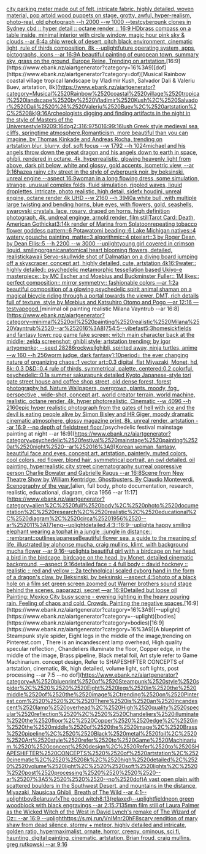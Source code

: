 [city parking meter made out of felt, intricate fabric, highly detailed, woven material, pop art](https://www.ebank.nz/aiartgenerator?category=city%2520parking%2520meter%2520made%2520out%2520of%2520felt%2C%2520intricate%2520fabric%2C%2520highly%2520detailed%2C%2520woven%2520material%2C%2520pop%2520art)[old wood puppets on stage, grotty, awful, hyper-realism, photo-real, old photograph --h 2000 --w 1000 --test](https://www.ebank.nz/aiartgenerator?category=old%2520wood%2520puppets%2520on%2520stage%2C%2520grotty%2C%2520awful%2C%2520hyper-realism%2C%2520photo-real%2C%2520old%2520photograph%2520--h%25202000%2520--w%25201000%2520--test)[cyberpunk clones in Sydney cbd :: hyper detail :: octane render :: 16:9 HD](https://www.ebank.nz/aiartgenerator?category=cyberpunk%2520clones%2520in%2520Sydney%2520cbd%2520%3A%3A%2520hyper%2520detail%2520%3A%3A%2520octane%2520render%2520%3A%3A%252016%3A9%2520HD)[brass compass on a table inside, minimal interior with circle window, magic hour pink sky & clouds --ar 6:4](https://www.ebank.nz/aiartgenerator?category=brass%2520compass%2520on%2520a%2520table%2520inside%2C%2520minimal%2520interior%2520with%2520circle%2520window%2C%2520magic%2520hour%2520pink%2520sky%2520%26%2520clouds%2520--ar%25206%3A4)[a ship wreck of desert, pitch black environment, cinematic light, rule of thirds composition, 8k --uplight](https://www.ebank.nz/aiartgenerator?category=a%2520ship%2520wreck%2520of%2520desert%2C%2520pitch%2520black%2520environment%2C%2520cinematic%2520light%2C%2520rule%2520of%2520thirds%2520composition%2C%25208k%2520--uplight)[future operating system, apps, pictographs, icons --ar 16:9](https://www.ebank.nz/aiartgenerator?category=future%2520operating%2520system%2C%2520apps%2C%2520pictographs%2C%2520icons%2520--ar%252016%3A9)[A beautiful painting of  european town,  summary sky, grass on the ground, Europe Reine, Trending on artstation.](https://www.ebank.nz/aiartgenerator?category=A%2520beautiful%2520painting%2520of%2520%2520european%2520town%2C%2520%2520summary%2520sky%2C%2520grass%2520on%2520the%2520ground%2C%2520Europe%2520Reine%2C%2520Trending%2520on%2520artstation.)[16:9](https://www.ebank.nz/aiartgenerator?category=16%3A9)[dof](https://www.ebank.nz/aiartgenerator?category=dof)[Musical Rainbow coastal village tropical landscape by Vladimir Kush, Salvador Dali & Valeriu Buev, artstation, 8k](https://www.ebank.nz/aiartgenerator?category=Musical%2520Rainbow%2520coastal%2520village%2520tropical%2520landscape%2520by%2520Vladimir%2520Kush%2C%2520Salvador%2520Dali%2520%26%2520Valeriu%2520Buev%2C%2520artstation%2C%25208k)[9:16](https://www.ebank.nz/aiartgenerator?category=9%3A16)[Archeologists digging and finding artifacts in the night in the style of Masters of the Universe](https://www.ebank.nz/aiartgenerator?category=Archeologists%2520digging%2520and%2520finding%2520artifacts%2520in%2520the%2520night%2520in%2520the%2520style%2520of%2520Masters%2520of%2520the%2520Universe)[style](https://www.ebank.nz/aiartgenerator?category=style)[1920](https://www.ebank.nz/aiartgenerator?category=1920)[9:16](https://www.ebank.nz/aiartgenerator?category=9%3A16)[dog](https://www.ebank.nz/aiartgenerator?category=dog)[2:3](https://www.ebank.nz/aiartgenerator?category=2%3A3)[16:9](https://www.ebank.nz/aiartgenerator?category=16%3A9)[750](https://www.ebank.nz/aiartgenerator?category=750)[16:9](https://www.ebank.nz/aiartgenerator?category=16%3A9)[9:16](https://www.ebank.nz/aiartgenerator?category=9%3A16)[lush Greek style medieval sea ​​cliffs, springtime atmosphere,Romanticism, more beautiful than you can imagine, by Thomas Kinkade and Andreas Rocha, trending on artstation,blur, blurry, dof, soft focus --w 1792  --h 1024](https://www.ebank.nz/aiartgenerator?category=lush%2520Greek%2520style%2520medieval%2520sea%2520%E2%80%8B%E2%80%8Bcliffs%2C%2520springtime%2520atmosphere%2CRomanticism%2C%2520more%2520beautiful%2520than%2520you%2520can%2520imagine%2C%2520by%2520Thomas%2520Kinkade%2520and%2520Andreas%2520Rocha%2C%2520trending%2520on%2520artstation%2Cblur%2C%2520blurry%2C%2520dof%2C%2520soft%2520focus%2520--w%25201792%2520%2520--h%25201024)[michael and his angels throw down the great dragon and his angels down to earth in space, ghibli, rendered in octane, 4k, hyperrealistic, glowing heavenly light from above, dark pit below, white and glossy, gold accents, isometric view, --ar 9:16](https://www.ebank.nz/aiartgenerator?category=michael%2520and%2520his%2520angels%2520throw%2520down%2520the%2520great%2520dragon%2520and%2520his%2520angels%2520down%2520to%2520earth%2520in%2520space%2C%2520ghibli%2C%2520rendered%2520in%2520octane%2C%25204k%2C%2520hyperrealistic%2C%2520glowing%2520heavenly%2520light%2520from%2520above%2C%2520dark%2520pit%2520below%2C%2520white%2520and%2520glossy%2C%2520gold%2520accents%2C%2520isometric%2520view%2C%2520--ar%25209%3A16)[haze](https://www.ebank.nz/aiartgenerator?category=haze)[a rainy city street in the style of cyberpunk noir, by beksinski, unreal engine --aspect 16:9](https://www.ebank.nz/aiartgenerator?category=a%2520rainy%2520city%2520street%2520in%2520the%2520style%2520of%2520cyberpunk%2520noir%2C%2520by%2520beksinski%2C%2520unreal%2520engine%2520--aspect%252016%3A9)[woman in a long flowing dress,  some simulation, strange, unusual complex folds, fluid simulation, rippled waves, liquid droplettes, intricate, photo realistic, high detail, sidefx houdini, unreal engine, octane render 4k UHD --w 2160 --h 3940](https://www.ebank.nz/aiartgenerator?category=woman%2520in%2520a%2520long%2520flowing%2520dress%2C%2520%2520some%2520simulation%2C%2520strange%2C%2520unusual%2520complex%2520folds%2C%2520fluid%2520simulation%2C%2520rippled%2520waves%2C%2520liquid%2520droplettes%2C%2520intricate%2C%2520photo%2520realistic%2C%2520high%2520detail%2C%2520sidefx%2520houdini%2C%2520unreal%2520engine%2C%2520octane%2520render%25204k%2520UHD%2520--w%25202160%2520--h%25203940)[a white bull, with multiple large twisting and bending horns, blue eyes, with flowers, gold, seashells, swarovski crystals, lace, rosary, draped on horns, high definition photograph, 4k, undreal enginge, arnold render, film still](https://www.ebank.nz/aiartgenerator?category=a%2520white%2520bull%2C%2520with%2520multiple%2520large%2520twisting%2520and%2520bending%2520horns%2C%2520blue%2520eyes%2C%2520with%2520flowers%2C%2520gold%2C%2520seashells%2C%2520swarovski%2520crystals%2C%2520lace%2C%2520rosary%2C%2520draped%2520on%2520horns%2C%2520high%2520definition%2520photograph%2C%25204k%2C%2520undreal%2520enginge%2C%2520arnold%2520render%2C%2520film%2520still)[Tarot Card: Death, American Gothic](https://www.ebank.nz/aiartgenerator?category=Tarot%2520Card%3A%2520Death%2C%2520American%2520Gothic)[kat](https://www.ebank.nz/aiartgenerator?category=kat)[3:1](https://www.ebank.nz/aiartgenerator?category=3%3A1)[4k render of Marina from Splatoon](https://www.ebank.nz/aiartgenerator?category=4k%2520render%2520of%2520Marina%2520from%2520Splatoon)[repeating tobacco flower goddess pattern::6 Potawatomi beading::6 Lake Michigan natives::4 watery gouache painting, matte::3 algorithmic::4 pixelart::3 by Roger Dean, by Dean Ellis::5 --h 2200 --w 3000 --uplight](https://www.ebank.nz/aiartgenerator?category=repeating%2520tobacco%2520flower%2520goddess%2520pattern%3A%3A6%2520Potawatomi%2520beading%3A%3A6%2520Lake%2520Michigan%2520natives%3A%3A4%2520watery%2520gouache%2520painting%2C%2520matte%3A%3A3%2520algorithmic%3A%3A4%2520pixelart%3A%3A3%2520by%2520Roger%2520Dean%2C%2520by%2520Dean%2520Ellis%3A%3A5%2520--h%25202200%2520--w%25203000%2520--uplight)[young girl covered in crimson liquid, smiling](https://www.ebank.nz/aiartgenerator?category=young%2520girl%2520covered%2520in%2520crimson%2520liquid%2C%2520smiling)[organic](https://www.ebank.nz/aiartgenerator?category=organic)[anatomical heart blooming flowers, detailed, realistic](https://www.ebank.nz/aiartgenerator?category=anatomical%2520heart%2520blooming%2520flowers%2C%2520detailed%2C%2520realistic)[kawaii Servo-skull](https://www.ebank.nz/aiartgenerator?category=kawaii%2520Servo-skull)[wide shot of Dalmatian on a diving board jumping off a skyscraper, concept art, highly detailed, cute, artstation 4k](https://www.ebank.nz/aiartgenerator?category=wide%2520shot%2520of%2520Dalmatian%2520on%2520a%2520diving%2520board%2520jumping%2520off%2520a%2520skyscraper%2C%2520concept%2520art%2C%2520highly%2520detailed%2C%2520cute%2C%2520artstation%25204k)[16:9](https://www.ebank.nz/aiartgenerator?category=16%3A9)[water:: highly detailed:: psychedelic metamorphic tessellation based Ukiyo-e masterpiece:: by MC Escher and Moebius and Buckminster Fuller:: 1M likes:: perfect composition:: mirror symmetry:: fashionable colors  —ar 1:2](https://www.ebank.nz/aiartgenerator?category=water%3A%3A%2520highly%2520detailed%3A%3A%2520psychedelic%2520metamorphic%2520tessellation%2520based%2520Ukiyo-e%2520masterpiece%3A%3A%2520by%2520MC%2520Escher%2520and%2520Moebius%2520and%2520Buckminster%2520Fuller%3A%3A%25201M%2520likes%3A%3A%2520perfect%2520composition%3A%3A%2520mirror%2520symmetry%3A%3A%2520fashionable%2520colors%2520%2520%E2%80%94ar%25201%3A2)[a beautiful composition of a glowing psychedelic spirit animal shaman on a magical bicycle riding through a portal towards the viewer, DMT,  rich details full of texture, style by Mœbius and Katsuhiro Otomo and Pogo —ar 12:16 —test](https://www.ebank.nz/aiartgenerator?category=a%2520beautiful%2520composition%2520of%2520a%2520glowing%2520psychedelic%2520spirit%2520animal%2520shaman%2520on%2520a%2520magical%2520bicycle%2520riding%2520through%2520a%2520portal%2520towards%2520the%2520viewer%2C%2520DMT%2C%2520%2520rich%2520details%2520full%2520of%2520texture%2C%2520style%2520by%2520M%C5%93bius%2520and%2520Katsuhiro%2520Otomo%2520and%2520Pogo%2520%E2%80%94ar%252012%3A16%2520%E2%80%94test)[vapegod.](https://www.ebank.nz/aiartgenerator?category=vapegod.)[minimal oil painting realistic Milana Vayntrub --ar 16:8](https://www.ebank.nz/aiartgenerator?category=minimal%2520oil%2520painting%2520realistic%2520Milana%2520Vayntrub%2520--ar%252016%3A8)[75](https://www.ebank.nz/aiartgenerator?category=75)[4:5](https://www.ebank.nz/aiartgenerator?category=4%3A5)[--vibefast](https://www.ebank.nz/aiartgenerator?category=--vibefast)[5:3](https://www.ebank.nz/aiartgenerator?category=5%3A3)[homesick](https://www.ebank.nz/aiartgenerator?category=homesick)[fields and fantasy town; rpg game fake screen; witch main character back at the middle; zelda screenshot; ghibli style; artstation trending; by igor artyomenko; --seed 28286](https://www.ebank.nz/aiartgenerator?category=fields%2520and%2520fantasy%2520town%3B%2520rpg%2520game%2520fake%2520screen%3B%2520witch%2520main%2520character%2520back%2520at%2520the%2520middle%3B%2520zelda%2520screenshot%3B%2520ghibli%2520style%3B%2520artstation%2520trending%3B%2520by%2520igor%2520artyomenko%3B%2520--seed%252028286)[rockwell](https://www.ebank.nz/aiartgenerator?category=rockwell)[ghibli, spirited away, ninja turtles, anime --w 160 --h 256](https://www.ebank.nz/aiartgenerator?category=ghibli%2C%2520spirited%2520away%2C%2520ninja%2520turtles%2C%2520anime%2520--w%2520160%2520--h%2520256)[worm judge, dark fantasy](https://www.ebank.nz/aiartgenerator?category=worm%2520judge%2C%2520dark%2520fantasy)[1:10](https://www.ebank.nz/aiartgenerator?category=1%3A10)[period」](https://www.ebank.nz/aiartgenerator?category=period%E3%80%8D)[the ever changing nature of organizing chaos::1 vector art::0.3 digital, flat Miyazaki, Monet, hd, 8k::0.3 D&D::0.4 rule of thirds, symmetrical, palette, centered:0.2 colorful, psychedelic::0.1](https://www.ebank.nz/aiartgenerator?category=the%2520ever%2520changing%2520nature%2520of%2520organizing%2520chaos%3A%3A1%2520vector%2520art%3A%3A0.3%2520digital%2C%2520flat%2520Miyazaki%2C%2520Monet%2C%2520hd%2C%25208k%3A%3A0.3%2520D%26D%3A%3A0.4%2520rule%2520of%2520thirds%2C%2520symmetrical%2C%2520palette%2C%2520centered%3A0.2%2520colorful%2C%2520psychedelic%3A%3A0.1)[a summer sakurapunk detailed Kyoto Japanese-style tori gate street house and coffee shop street, old dense forest, forest photography hd, Nature Wallpapers, overgrown, plants. moody, fog , perspective , wide-shot, concept art, world creator terrain, world machine, realistic, octane render, 4k, hyper photorealistic, Cinematic --w 4096 --h 2160](https://www.ebank.nz/aiartgenerator?category=a%2520summer%2520sakurapunk%2520detailed%2520Kyoto%2520Japanese-style%2520tori%2520gate%2520street%2520house%2520and%2520coffee%2520shop%2520street%2C%2520old%2520dense%2520forest%2C%2520forest%2520photography%2520hd%2C%2520Nature%2520Wallpapers%2C%2520overgrown%2C%2520plants.%2520moody%2C%2520fog%2520%2C%2520perspective%2520%2C%2520wide-shot%2C%2520concept%2520art%2C%2520world%2520creator%2520terrain%2C%2520world%2520machine%2C%2520realistic%2C%2520octane%2520render%2C%25204k%2C%2520hyper%2520photorealistic%2C%2520Cinematic%2520--w%25204096%2520--h%25202160)[epic hyper realistic photograph from the gates of hell with ice and the devil is eating people alive by Simon Bisley and HR Giger, moody dramatic cinematic atmosphere, glossy magazine print, 8k, unreal render, artstation --ar 16:9 --no depth of field](https://www.ebank.nz/aiartgenerator?category=epic%2520hyper%2520realistic%2520photograph%2520from%2520the%2520gates%2520of%2520hell%2520with%2520ice%2520and%2520the%2520devil%2520is%2520eating%2520people%2520alive%2520by%2520Simon%2520Bisley%2520and%2520HR%2520Giger%2C%2520moody%2520dramatic%2520cinematic%2520atmosphere%2C%2520glossy%2520magazine%2520print%2C%25208k%2C%2520unreal%2520render%2C%2520artstation%2520--ar%252016%3A9%2520--no%2520depth%2520of%2520field)[street,](https://www.ebank.nz/aiartgenerator?category=street%2C)[floor.](https://www.ebank.nz/aiartgenerator?category=floor.)[psychedelic festival mainstage painting at night --ar 16:9](https://www.ebank.nz/aiartgenerator?category=psychedelic%2520festival%2520mainstage%2520painting%2520at%2520night%2520--ar%252016%3A9)[Korean woman, fantasy, beautiful face and eyes, concept art, artstation, painterly, muted colors, cool colors, red flower, blond hair, symmetrical portrait, an owl detailed, oil painting, hyperrealistic city street cinematography surreal oppressive person Charlie Bowater and Gabrielle Ragus --ar 16:8](https://www.ebank.nz/aiartgenerator?category=Korean%2520woman%2C%2520fantasy%2C%2520beautiful%2520face%2520and%2520eyes%2C%2520concept%2520art%2C%2520artstation%2C%2520painterly%2C%2520muted%2520colors%2C%2520cool%2520colors%2C%2520red%2520flower%2C%2520blond%2520hair%2C%2520symmetrical%2520portrait%2C%2520an%2520owl%2520detailed%2C%2520oil%2520painting%2C%2520hyperrealistic%2520city%2520street%2520cinematography%2520surreal%2520oppressive%2520person%2520Charlie%2520Bowater%2520and%2520Gabrielle%2520Ragus%2520--ar%252016%3A8)[Scene from New Theatre Show by William Kentridge: Ghostbusters. By Claudio Monteverdi. Scenography of the year.](https://www.ebank.nz/aiartgenerator?category=Scene%2520from%2520New%2520Theatre%2520Show%2520by%2520William%2520Kentridge%3A%2520Ghostbusters.%2520By%2520Claudio%2520Monteverdi.%2520Scenography%2520of%2520the%2520year.)[alien, full body, photo documentation, research, realistic, educational, diagram, circa 1956 --ar 11:17](https://www.ebank.nz/aiartgenerator?category=alien%2C%2520full%2520body%2C%2520photo%2520documentation%2C%2520research%2C%2520realistic%2C%2520educational%2C%2520diagram%2C%2520circa%25201956%2520--ar%252011%3A17)[eng](https://www.ebank.nz/aiartgenerator?category=eng)[--uplight](https://www.ebank.nz/aiartgenerator?category=--uplight)[detailed,](https://www.ebank.nz/aiartgenerator?category=detailed%2C)[4:3](https://www.ebank.nz/aiartgenerator?category=4%3A3)[::](https://www.ebank.nz/aiartgenerator?category=%3A%3A)[16:9](https://www.ebank.nz/aiartgenerator?category=16%3A9)[--uplight](https://www.ebank.nz/aiartgenerator?category=--uplight)[a happy smiling elephant wearing a tophat in a jungle ::jungle in distance:: ::rembrant::](https://www.ebank.nz/aiartgenerator?category=a%2520happy%2520smiling%2520elephant%2520wearing%2520a%2520tophat%2520in%2520a%2520jungle%2520%3A%3Ajungle%2520in%2520distance%3A%3A%2520%3A%3Arembrant%3A%3A)[outlines](https://www.ebank.nz/aiartgenerator?category=outlines)[japanese](https://www.ebank.nz/aiartgenerator?category=japanese)[Beautiful flower sea, a guide to the meaning of life, illustrated by alphonse mucha, craig mullins, klimt, with background mucha flower --ar 9:16](https://www.ebank.nz/aiartgenerator?category=Beautiful%2520flower%2520sea%2C%2520a%2520guide%2520to%2520the%2520meaning%2520of%2520life%2C%2520illustrated%2520by%2520alphonse%2520mucha%2C%2520craig%2520mullins%2C%2520klimt%2C%2520with%2520background%2520mucha%2520flower%2520--ar%25209%3A16)[--uplight](https://www.ebank.nz/aiartgenerator?category=--uplight)[a beautiful girl with a birdcage on her head, a bird in the birdcage, birdcage on the head, by Monet, detailed cinematic background, —aspect 9:16](https://www.ebank.nz/aiartgenerator?category=a%2520beautiful%2520girl%2520with%2520a%2520birdcage%2520on%2520her%2520head%2C%2520a%2520bird%2520in%2520the%2520birdcage%2C%2520birdcage%2520on%2520the%2520head%2C%2520by%2520Monet%2C%2520detailed%2520cinematic%2520background%2C%2520%E2%80%94aspect%25209%3A16)[detailed face :: 4 full body :: david hockney :: realistic :: red and yellow :: 2](https://www.ebank.nz/aiartgenerator?category=detailed%2520face%2520%3A%3A%25204%2520full%2520body%2520%3A%3A%2520david%2520hockney%2520%3A%3A%2520realistic%2520%3A%3A%2520red%2520and%2520yellow%2520%3A%3A%25202)[a technolgical scaled cyborg hand in the form of a dragon's claw, by Beksinski, by beksinski --aspect 4:5](https://www.ebank.nz/aiartgenerator?category=a%2520technolgical%2520scaled%2520cyborg%2520hand%2520in%2520the%2520form%2520of%2520a%2520dragon%27s%2520claw%2C%2520by%2520Beksinski%2C%2520by%2520beksinski%2520--aspect%25204%3A5)[photo of a black hole on a film set green screen zoomed out Warner brothers sound stage behind the scenes, paparazzi, secret —ar 16:9](https://www.ebank.nz/aiartgenerator?category=photo%2520of%2520a%2520black%2520hole%2520on%2520a%2520film%2520set%2520green%2520screen%2520zoomed%2520out%2520Warner%2520brothers%2520sound%2520stage%2520behind%2520the%2520scenes%2C%2520paparazzi%2C%2520secret%2520%E2%80%94ar%252016%3A9)[Detailed but loose oil Painting: Mexico City busy scene - evening lighting in the heavy pouring rain. Feeling of chaos and cold. Crowds. Painting the negative spaces.](https://www.ebank.nz/aiartgenerator?category=Detailed%2520but%2520loose%2520oil%2520Painting%3A%2520Mexico%2520City%2520busy%2520scene%2520-%2520evening%2520lighting%2520in%2520the%2520heavy%2520pouring%2520rain.%2520Feeling%2520of%2520chaos%2520and%2520cold.%2520Crowds.%2520Painting%2520the%2520negative%2520spaces.)[16:9](https://www.ebank.nz/aiartgenerator?category=16%3A9)[--uplight](https://www.ebank.nz/aiartgenerator?category=--uplight)[bodies](https://www.ebank.nz/aiartgenerator?category=bodies)[16:9](https://www.ebank.nz/aiartgenerator?category=16%3A9)[A blueprint of Steampunk style spider,   Eight legs in the middle of the image,trending on Pinterest.com  , There is an incandescent lamp overhead, High quality specular reflection ,  Chandeliers illuminate the floor, Copper  edge, in the middle of the image, Brass pipeline,  Black metal foil,  Art style refer to Game Machinarium.  concept design, Refer to SHAPESHIFTER CONCEPTS  of artstation, cinematic,  8k, high detailed,  volume light,  soft lights,  post processing    --ar 7:5   --no dof](https://www.ebank.nz/aiartgenerator?category=A%2520blueprint%2520of%2520Steampunk%2520style%2520spider%2C%2520%2520%2520Eight%2520legs%2520in%2520the%2520middle%2520of%2520the%2520image%2Ctrending%2520on%2520Pinterest.com%2520%2520%2C%2520There%2520is%2520an%2520incandescent%2520lamp%2520overhead%2C%2520High%2520quality%2520specular%2520reflection%2520%2C%2520%2520Chandeliers%2520illuminate%2520the%2520floor%2C%2520Copper%2520%2520edge%2C%2520in%2520the%2520middle%2520of%2520the%2520image%2C%2520Brass%2520pipeline%2C%2520%2520Black%2520metal%2520foil%2C%2520%2520Art%2520style%2520refer%2520to%2520Game%2520Machinarium.%2520%2520concept%2520design%2C%2520Refer%2520to%2520SHAPESHIFTER%2520CONCEPTS%2520%2520of%2520artstation%2C%2520cinematic%2C%2520%25208k%2C%2520high%2520detailed%2C%2520%2520volume%2520light%2C%2520%2520soft%2520lights%2C%2520%2520post%2520processing%2520%2520%2520%2520--ar%25207%3A5%2520%2520%2520--no%2520dof)[A vast open plain with scattered boulders in the Southwest Desert, and mountains in the distance, Miyazaki, Nausicaa Ghibli, Breath of The Wild --ar 4:1](https://www.ebank.nz/aiartgenerator?category=A%2520vast%2520open%2520plain%2520with%2520scattered%2520boulders%2520in%2520the%2520Southwest%2520Desert%2C%2520and%2520mountains%2520in%2520the%2520distance%2C%2520Miyazaki%2C%2520Nausicaa%2520Ghibli%2C%2520Breath%2520of%2520The%2520Wild%2520--ar%25204%3A1)[--uplight](https://www.ebank.nz/aiartgenerator?category=--uplight)[boy](https://www.ebank.nz/aiartgenerator?category=boy)[Belarus](https://www.ebank.nz/aiartgenerator?category=Belarus)[vfx](https://www.ebank.nz/aiartgenerator?category=vfx)[The good witch](https://www.ebank.nz/aiartgenerator?category=The%2520good%2520witch)[8:13](https://www.ebank.nz/aiartgenerator?category=8%3A13)[(relaxed)](https://www.ebank.nz/aiartgenerator?category=%28relaxed%29)[--uplight](https://www.ebank.nz/aiartgenerator?category=--uplight)[field](https://www.ebank.nz/aiartgenerator?category=field)[neon green woodblock with black engravings --ar 2:1](https://www.ebank.nz/aiartgenerator?category=neon%2520green%2520woodblock%2520with%2520black%2520engravings%2520--ar%25202%3A1)[5:7](https://www.ebank.nz/aiartgenerator?category=5%3A7)[1](https://www.ebank.nz/aiartgenerator?category=1)[35mm film still of Laura Palmer as the Wicked Witch of the West in David Lynch's remake of The Wizard of Oz:: --ar 16:9 --uplight](https://www.ebank.nz/aiartgenerator?category=35mm%2520film%2520still%2520of%2520Laura%2520Palmer%2520as%2520the%2520Wicked%2520Witch%2520of%2520the%2520West%2520in%2520David%2520Lynch%27s%2520remake%2520of%2520The%2520Wizard%2520of%2520Oz%3A%3A%2520--ar%252016%3A9%2520--uplight)[<https://s.mj.run/VnIMnr20hF8>](https://www.ebank.nz/aiartgenerator?category=%3Chttps%3A//s.mj.run/VnIMnr20hF8%3E)[scary rendition of mary shaw from dead silence, stormy + meteor, highly detailed and intricate, golden ratio, hypermaximalist, ornate, horror, creepy, ominous, sci fi, haunting, digital painting, cinematic, artstation, Brian froud, craig mullins, greg rutkowski --ar 9:16](https://www.ebank.nz/aiartgenerator?category=scary%2520rendition%2520of%2520mary%2520shaw%2520from%2520dead%2520silence%2C%2520stormy%2520%2B%2520meteor%2C%2520highly%2520detailed%2520and%2520intricate%2C%2520golden%2520ratio%2C%2520hypermaximalist%2C%2520ornate%2C%2520horror%2C%2520creepy%2C%2520ominous%2C%2520sci%2520fi%2C%2520haunting%2C%2520digital%2520painting%2C%2520cinematic%2C%2520artstation%2C%2520Brian%2520froud%2C%2520craig%2520mullins%2C%2520greg%2520rutkowski%2520--ar%25209%3A16)